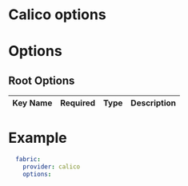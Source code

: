 # Calico options

# Options
## Root Options
| Key Name | Required | Type | Description|
| --- | --- | --- | --- |

# Example
```yaml
  fabric:
    provider: calico
    options:
```

